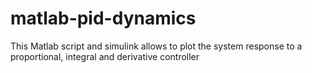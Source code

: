 # matlab-pid-dynamics
This Matlab script and simulink allows to plot the system response to a proportional, integral and derivative controller

